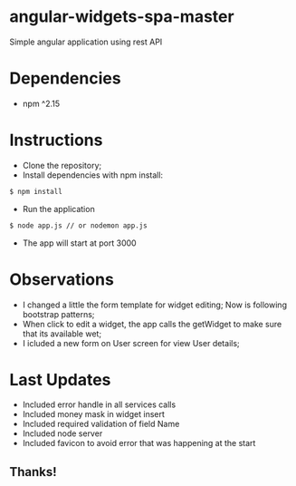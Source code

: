 # angular-widgets-spa-master
Simple angular application using rest API 

# Dependencies
- npm ^2.15

# Instructions
- Clone the repository;
- Install dependencies with npm install:
```sh
$ npm install
```
- Run the application 
```sh
$ node app.js // or nodemon app.js
```
- The app will start at port 3000

# Observations
- I changed a little the form template for widget editing; Now is following bootstrap patterns;
- When click to edit a widget, the app calls the getWidget to make sure that its available wet;
- I icluded a new form on User screen for view User details;

# Last Updates
- Included error handle in all services calls
- Included money mask in widget insert
- Included required validation of field Name
- Included node server
- Included favicon to avoid error that was happening at the start

## Thanks!

